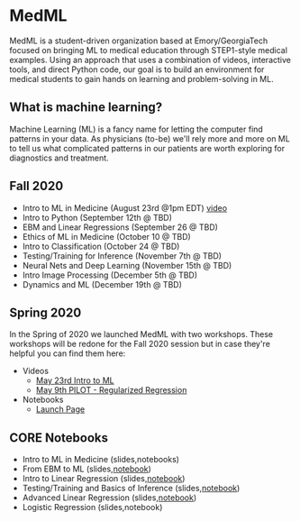 # MedML
MedML is a student-driven organization based at Emory/GeorgiaTech focused on bringing ML to medical education through STEP1-style medical examples.
Using an approach that uses a combination of videos, interactive tools, and direct Python code, our goal is to build an environment for medical students to gain hands on learning and problem-solving in ML.

## What is machine learning?
Machine Learning (ML) is a fancy name for letting the computer find patterns in your data.
As physicians (to-be) we'll rely more and more on ML to tell us what complicated patterns in our patients are worth exploring for diagnostics and treatment.

## Fall 2020
* Intro to ML in Medicine (August 23rd @1pm EDT) [video](https://www.youtube.com/watch?v=7HUMJ2xYOJw)
* Intro to Python (September 12th @ TBD)
* EBM and Linear Regressions (September 26 @ TBD)
* Ethics of ML in Medicine (October 10 @ TBD)
* Intro to Classification (October 24 @ TBD)
* Testing/Training for Inference (November 7th @ TBD)
* Neural Nets and Deep Learning (November 15th @ TBD)
* Intro Image Processing (December 5th @ TBD)
* Dynamics and ML (December 19th @ TBD)

## Spring 2020
In the Spring of 2020 we launched MedML with two workshops.
These workshops will be redone for the Fall 2020 session but in case they're helpful you can find them here:
* Videos
  * [May 23rd Intro to ML](https://www.youtube.com/watch?v=xRZF7s0BioQ)
  * [May 9th PILOT - Regularized Regression](https://www.youtube.com/watch?v=MJ6edDcfis8)
* Notebooks
  * [Launch Page](https://drive.google.com/file/d/1OMJaYNqvLuAIEi7edD8lvw_zJsaPYkCs/view?usp=sharing)

## CORE Notebooks
* Intro to ML in Medicine (slides,notebooks)
* From EBM to ML (slides,[notebook](https://colab.research.google.com/drive/1RmRR1VUwzvjSdU0MyzZj0CtR1XuvOU0A?usp=sharing))
* Intro to Linear Regression (slides,[notebook](https://colab.research.google.com/drive/1u2BdbaUMMoCjtzgpDjtDcm4cGNm1ICxd?usp=sharing))
* Testing/Training and Basics of Inference (slides,[notebook](https://colab.research.google.com/drive/1HvnJPVCnQmCV6gHwGXFBhpw-xyfR6eV9?usp=sharing))
* Advanced Linear Regression (slides,[notebook](https://colab.research.google.com/drive/1vsyYjRdavXORxEYQXDNMtdYZBnr7Qdxt?usp=sharing))
* Logistic Regression (slides,notebook)
